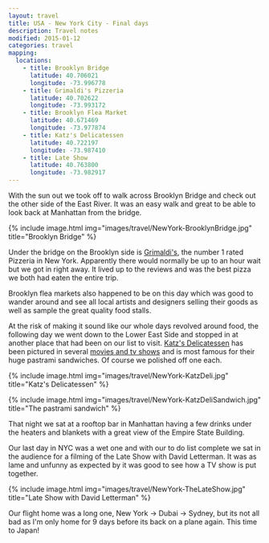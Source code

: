 ```yaml
---
layout: travel
title: USA - New York City - Final days
description: Travel notes
modified: 2015-01-12
categories: travel
mapping:
  locations:
    - title: Brooklyn Bridge
      latitude: 40.706021
      longitude: -73.996778
    - title: Grimaldi's Pizzeria
      latitude: 40.702622
      longitude: -73.993172
    - title: Brooklyn Flea Market
      latitude: 40.671469
      longitude: -73.977874
    - title: Katz's Delicatessen
      latitude: 40.722197
      longitude: -73.987410
    - title: Late Show
      latitude: 40.763800
      longitude: -73.982917
---
```


With the sun out we took off to walk across Brooklyn Bridge and check out the other side of the East River. It was an easy walk and great to be able to look back at Manhattan from the bridge.

{% include image.html img="images/travel/NewYork-BrooklynBridge.jpg" title="Brooklyn Bridge" %}

Under the bridge on the Brooklyn side is [Grimaldi's](http://www.grimaldis-pizza.com/home), the number 1 rated Pizzeria in New York. Apparently there would normally be up to an hour wait but we got in right away. It lived up to the reviews and was the best pizza we both had eaten the entire trip.

Brooklyn flea markets also happened to be on this day which was good to wander around and see all local artists and designers selling their goods as well as sample the great quality food stalls.

At the risk of making it sound like our whole days revolved around food, the following day we went down to the Lower East Side and stopped in at another place that had been on our list to visit. [Katz's Delicatessen](http://katzsdelicatessen.com) has been pictured in several [movies and tv shows](http://en.wikipedia.org/wiki/Katz's_Delicatessen#In_popular_culture) and is most famous for their huge pastrami sandwiches. Of course we polished off one each.

{% include image.html img="images/travel/NewYork-KatzDeli.jpg" title="Katz's Delicatessen" %}

{% include image.html img="images/travel/NewYork-KatzDeliSandwich.jpg" title="The pastrami sandwich" %}

That night we sat at a rooftop bar in Manhattan having a few drinks under the heaters and blankets with a great view of the Empire State Building.

Our last day in NYC was a wet one and with our to do list complete we sat in the audience for a filming of the Late Show with David Letterman. It was as lame and unfunny as expected by it was good to see how a TV show is put together.

{% include image.html img="images/travel/NewYork-TheLateShow.jpg" title="Late Show with David Letterman" %}

Our flight home was a long one, New York → Dubai → Sydney, but its not all bad as I'm only home for 9 days before its back on a plane again. This time to Japan!